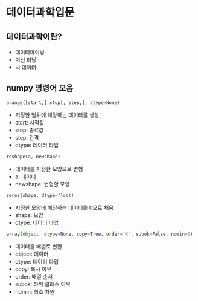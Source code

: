 # 데이터과학입문

## 데이터과학이란?

- 데이터마이닝
- 머신 러닝
- 빅 데이터

## numpy 명령어 모음

```python
arange([start,] stop[, step,], dtype=None)
```

- 지정한 범위에 해당하는 데이터를 생성
- start: 시작값
- stop: 종료값
- step: 간격
- dtype: 데이터 타입

```python
reshape(a, newshape)
```

- 데이터를 지정한 모양으로 변형
- a: 데이터
- newshape: 변형할 모양

```python
zeros(shape, dtype=float)
```

- 지정한 모양에 해당하는 데이터를 0으로 채움
- shape: 모양
- dtype: 데이터 타입

```python
array(object, dtype=None, copy=True, order='K', subok=False, ndmin=0)
```

- 데이터를 배열로 변환
- object: 데이터
- dtype: 데이터 타입
- copy: 복사 여부
- order: 배열 순서
- subok: 하위 클래스 여부
- ndmin: 최소 차원
